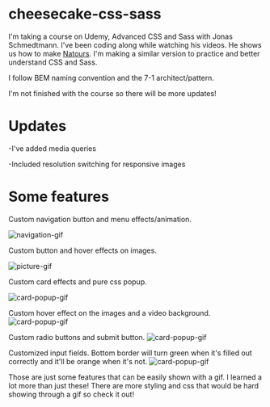 # cheesecake-css-sass

I'm taking a course on Udemy, Advanced CSS and Sass with Jonas Schmedtmann. I've been coding along while watching his videos. He shows us how to make [Natours](http://natours.netlify.com). I'm making a similar version to practice and better understand CSS and Sass.

I follow BEM naming convention and the 7-1 architect/pattern.

I'm not finished with the course so there will be more updates!

# Updates

-I've added media queries

-Included resolution switching for responsive images

# Some features

Custom navigation button and menu effects/animation.

![navigation-gif](gif-1.gif)

Custom button and hover effects on images.

![picture-gif](gif-2.gif)

Custom card effects and pure css popup.

![card-popup-gif](gif-3.gif)

Custom hover effect on the images and a video background.
![card-popup-gif](gif-4.gif)

Custom radio buttons and submit button.
![card-popup-gif](gif-5.gif)

Customized input fields. Bottom border will turn green when it's filled out correctly and it'll be orange when it's not.
![card-popup-gif](gif-6.gif)


Those are just some features that can be easily shown with a gif. I learned a lot more than just these! There are more styling and css that would be hard showing through a gif so check it out!
